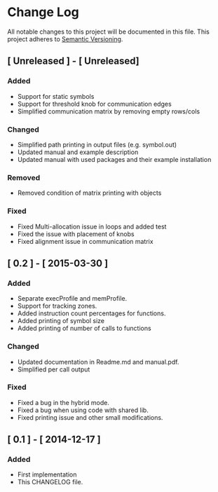 # Change Log
All notable changes to this project will be documented in this file.
This project adheres to [Semantic Versioning](http://semver.org/).

## [ Unreleased ] - [ Unreleased]
### Added
- Support for static symbols
- Support for threshold knob for communication edges
- Simplified communication matrix by removing empty rows/cols

### Changed
- Simplified path printing in output files (e.g. symbol.out)
- Updated manual and example description
- Updated manual with used packages and their example installation

### Removed
- Removed condition of matrix printing with objects

### Fixed
- Fixed Multi-allocation issue in loops and added test
- Fixed the issue with placement of knobs
- Fixed alignment issue in communication matrix


## [ 0.2 ] - [ 2015-03-30 ]
### Added
- Separate execProfile and memProfile.
- Support for tracking zones.
- Added instruction count percentages for functions.
- Added printing of symbol size
- Added printing of number of calls to functions

### Changed
- Updated documentation in Readme.md and manual.pdf.
- Simplified per call output

### Fixed
- Fixed a bug in the hybrid mode.
- Fixed a bug when using code with shared lib.
- Fixed printing issue and other small modifications.


## [ 0.1 ] - [ 2014-12-17 ]
### Added
- First implementation
- This CHANGELOG file.
